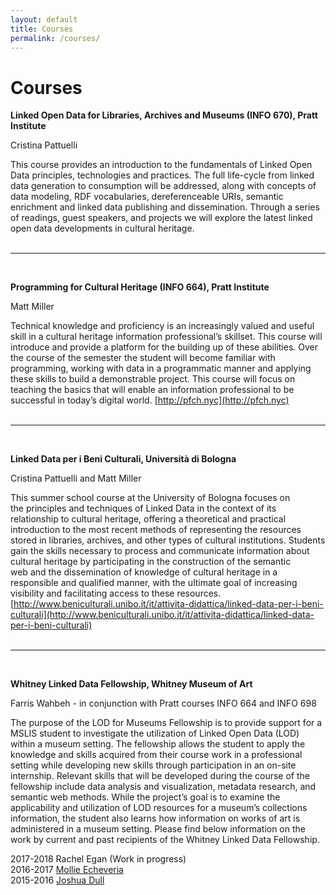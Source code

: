 ```yaml
---
layout: default
title: Courses
permalink: /courses/
---
```


<h1 class="page-heading">Courses</h1>


**Linked Open Data for Libraries, Archives and Museums (INFO 670), Pratt Institute**

Cristina Pattuelli

This course provides an introduction to the fundamentals of Linked Open Data principles, technologies and practices. The full life-cycle from linked data generation to consumption will be addressed, along with concepts of data modeling, RDF vocabularies, dereferenceable URIs, semantic enrichment and linked data publishing and dissemination. Through a series of readings, guest speakers, and projects we will explore the latest linked open data developments in cultural heritage.
<br/><br/>
<hr/>
<br/>

**Programming for Cultural Heritage (INFO 664), Pratt Institute**

Matt Miller

Technical knowledge and proficiency is an increasingly valued and useful skill in a cultural heritage information professional’s skillset. This course will introduce and provide a platform for the building up of these abilities. Over the course of the semester the student will become familiar with programming, working with data in a programmatic manner and applying these skills to build a demonstrable  project. This course will focus on teaching the basics that will enable an information professional to be successful in today’s digital world. [http://pfch.nyc](http://pfch.nyc)
<br/><br/>
<hr/>
<br/>

**Linked Data per i Beni Culturali, Università di Bologna**

Cristina Pattuelli and Matt Miller

This summer school course at the University of Bologna focuses on the principles and techniques of Linked Data in the context of its relationship to cultural heritage, offering a theoretical and practical introduction to the most recent methods of representing the resources stored in libraries, archives, and other types of cultural institutions. Students gain the skills necessary to process and communicate information about cultural heritage by participating in the construction of the semantic web and the dissemination of knowledge of cultural heritage in a responsible and qualified manner, with the ultimate goal of increasing visibility and facilitating access to these resources. [http://www.beniculturali.unibo.it/it/attivita-didattica/linked-data-per-i-beni-culturali](http://www.beniculturali.unibo.it/it/attivita-didattica/linked-data-per-i-beni-culturali)
<br/><br/>
<hr/>
<br/>

**Whitney Linked Data Fellowship, Whitney Museum of Art**

Farris Wahbeh - in conjunction with Pratt courses INFO 664 and INFO 698

The purpose of the LOD for Museums Fellowship is to provide support for a MSLIS student to investigate the utilization of Linked Open Data (LOD) within a museum setting. The fellowship allows the student to apply the knowledge and skills acquired from their course work in a professional setting while developing new skills through participation in an on-site internship. Relevant skills that will be developed during the course of the fellowship include data analysis and visualization, metadata research, and semantic web methods. While the project’s goal is to examine the applicability and utilization of LOD resources for a museum’s collections information, the student also learns how information on works of art is administered in a museum setting. Please find below information on the work by current and past recipients of the Whitney Linked Data Fellowship.

2017-2018 Rachel Egan (Work in progress)<br/>
2016-2017 [Mollie Echeveria](http://www.mollieecheverria.com/projects/linked-open-data-whitney-museum/)<br/>
2015-2016 [Joshua Dull](http://pfch.nyc/linked_open_data_at_the_whitney/index.html)

<!-- 
<div class="people-table">
	
	<h4>Semlab Team</h4>
	<table>
		<tbody>

			{% for member in site.data.people_team %}
			  <tr>
			  	<td>{{ member.name }}</td>
			  	<td>{{ member.email }}</td>
			  	<td>{{ member.twitter }}</td>
			  </tr>
			{% endfor %}
		</tbody>
	</table>
</div> -->


<!-- 
This is the base Jekyll theme. You can find out more info about customizing your Jekyll theme, as well as basic Jekyll usage documentation at [jekyllrb.com](https://jekyllrb.com/)

You can find the source code for Minima at GitHub:
[jekyll][jekyll-organization] /
[minima](https://github.com/jekyll/minima)

You can find the source code for Jekyll at GitHub:
[jekyll][jekyll-organization] /
[jekyll](https://github.com/jekyll/jekyll)


[jekyll-organization]: https://github.com/jekyll
 -->
